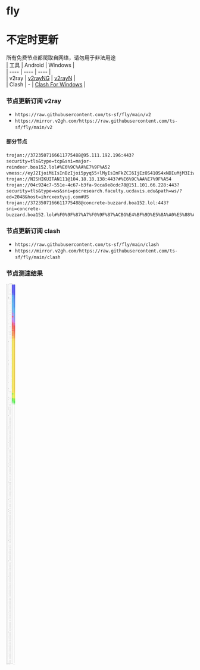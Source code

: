 # fly
# 不定时更新
所有免费节点都爬取自网络，请勿用于非法用途  
|  工具  | Android  | Windows  |  
|  ----  | ----   | ----  |  
| v2ray  | [v2rayNG](https://github.com/2dust/v2rayNG/releases) | [v2rayN](https://github.com/2dust/v2rayN/releases) |  
| Clash  | - | [Clash For Windows](https://github.com/2dust/clashN/releases) | 
  
### 节点更新订阅  v2ray
- `https://raw.githubusercontent.com/ts-sf/fly/main/v2`  
- `https://mirror.v2gh.com/https://raw.githubusercontent.com/ts-sf/fly/main/v2`  

#### 部分节点  
``` 
trojan://3723507166611775488@95.111.192.196:443?security=tls&type=tcp&sni=major-reindeer.boa152.lol#%E6%9C%AA%E7%9F%A52
vmess://eyJ2IjoiMiIsInBzIjoi5pyq55+lMyIsImFkZCI6IjEzOS41OS4xNDIuMjM3IiwicG9ydCI6IjIwODIiLCJpZCI6ImJhODBiMTFiLTI1NzgtNDNjNC05MjlkLTg5MDk1YWYwNjZiYSIsImFpZCI6IjAiLCJzY3kiOiJhdXRvIiwibmV0IjoidGNwIiwidHlwZSI6Imh0dHAiLCJob3N0IjoienVsYS5pciIsInBhdGgiOiIvIiwidGxzIjoiIiwic25pIjoiIiwidGVzdF9uYW1lIjoiMyJ9
trojan://NISHIKUITAN111@104.18.18.138:443?#%E6%9C%AA%E7%9F%A54
trojan://04c924c7-551e-4c67-b3fa-9cca9e8cdc78@151.101.66.228:443?security=tls&type=ws&sni=pscresearch.faculty.ucdavis.edu&path=ws/?ed=2048&host=ihrcxextyuj.com#US
trojan://3723507166611775488@concrete-buzzard.boa152.lol:443?sni=concrete-buzzard.boa152.lol#%F0%9F%87%A7%F0%9F%87%ACBG%E4%BF%9D%E5%8A%A0%E5%88%A9%E4%BA%9A%20751.7KB%2Fs
```
### 节点更新订阅  clash
- `https://raw.githubusercontent.com/ts-sf/fly/main/clash`  
- `https://mirror.v2gh.com/https://raw.githubusercontent.com/ts-sf/fly/main/clash`  

### 节点测速结果
![image](traffic.png)
